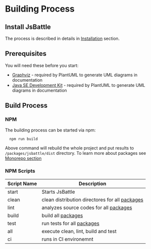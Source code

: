 # Building Process

## Install JsBattle

The process is described in details in [Installation](../installation.md) section.

## Prerequisites

You will need these before you start:
- [Graphviz](http://www.graphviz.org/) - required by PlantUML to generate UML diagrams in documentation
- [Java SE Development Kit](https://www.oracle.com/technetwork/java/javase/downloads/index.html) - required by PlantUML to generate UML diagrams in documentation

## Build Process

### NPM

The building process can be started via npm:

```bash
  npm run build
```

Above command will rebuild the whole project and put results to `/packages/jsbattle/dist` directory. To learn more about packages see [Monorepo section](./monorepo.md)

### NPM Scripts
Script Name     | Description
----------------|-------------------------------------
start           | Starts JsBattle
clean           | clean distribution directores for all [packages](./monorepo.md)
lint            | analyzes source codes for all [packages](./monorepo.md)
build           | build all [packages](./monorepo.md)
test            | run tests for all [packages](./monorepo.md)
all             | execute clean, lint, build and test
ci              | runs in CI environemnt
